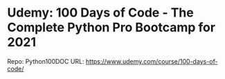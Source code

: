 # Udemy: 100 Days of Code - The Complete Python Pro Bootcamp for 2021
Repo: Python100DOC
URL: https://www.udemy.com/course/100-days-of-code/
